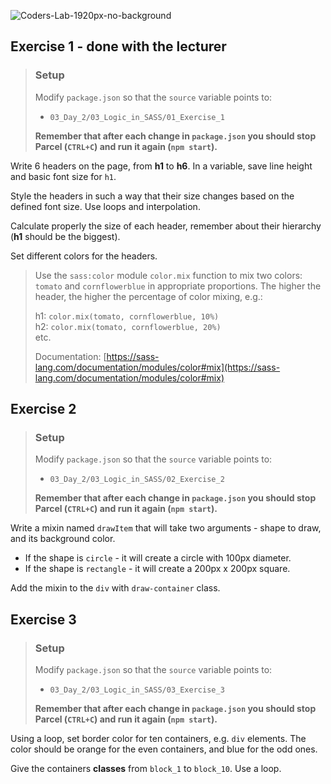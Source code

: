![Coders-Lab-1920px-no-background](https://user-images.githubusercontent.com/30623667/104709394-2cabee80-571f-11eb-9518-ea6a794e558e.png)


## Exercise 1 - done with the lecturer

> ### Setup
> Modify `package.json` so that the `source` variable points to:
> -  `03_Day_2/03_Logic_in_SASS/01_Exercise_1`
>
> **Remember that after each change in `package.json` you should stop Parcel (`CTRL+C`) and run it again (`npm start`).**

Write 6 headers on the page, from **h1** to **h6**.
In a variable, save line height and basic font size for `h1`.

Style the headers in such a way that their size changes based on the defined font size. Use loops and interpolation.

Calculate properly the size of each header, remember about their hierarchy (**h1** should be the biggest).

Set different colors for the headers.

> Use the `sass:color` module `color.mix` function to mix two colors: `tomato` and `cornflowerblue` in appropriate proportions. The higher the header, the higher the percentage of color mixing, e.g.:
>
> h1: `color.mix(tomato, cornflowerblue, 10%)`  
> h2: `color.mix(tomato, cornflowerblue, 20%)`  
> etc.
>
> Documentation: [https://sass-lang.com/documentation/modules/color#mix](https://sass-lang.com/documentation/modules/color#mix)


## Exercise 2

> ### Setup
> Modify `package.json` so that the `source` variable points to:
> -  `03_Day_2/03_Logic_in_SASS/02_Exercise_2`
>
> **Remember that after each change in `package.json` you should stop Parcel (`CTRL+C`) and run it again (`npm start`).**

Write a mixin named `drawItem` that will take two arguments - shape to draw, and its background color.

* If the shape is `circle` - it will create a circle with 100px diameter.
* If the shape is `rectangle` - it will create a 200px x 200px square.

Add the mixin to the `div` with `draw-container` class.


## Exercise 3

> ### Setup
> Modify `package.json` so that the `source` variable points to:
> -  `03_Day_2/03_Logic_in_SASS/03_Exercise_3`
>
> **Remember that after each change in `package.json` you should stop Parcel (`CTRL+C`) and run it again (`npm start`).**

Using a loop, set border color for ten containers, e.g. `div` elements. The color should be orange for the even containers, and blue for the odd ones.

Give the containers **classes** from ```block_1``` to ```block_10```. Use a loop.
